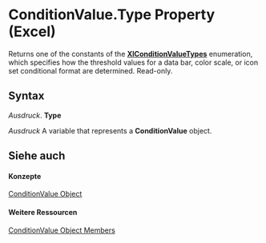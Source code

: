 
# ConditionValue.Type Property (Excel)

Returns one of the constants of the  **[XlConditionValueTypes](aa9ebfb2-ea85-7e8c-1b99-2117e00b9f4a.md)** enumeration, which specifies how the threshold values for a data bar, color scale, or icon set conditional format are determined. Read-only.


## Syntax

 _Ausdruck_. **Type**

 _Ausdruck_ A variable that represents a **ConditionValue** object.


## Siehe auch


#### Konzepte


[ConditionValue Object](a39335db-4e0a-66aa-393b-3aa7e5268c00.md)
#### Weitere Ressourcen


[ConditionValue Object Members](http://msdn.microsoft.com/library/59e72c1f-3e56-294b-408a-de7aba0ed331%28Office.15%29.aspx)